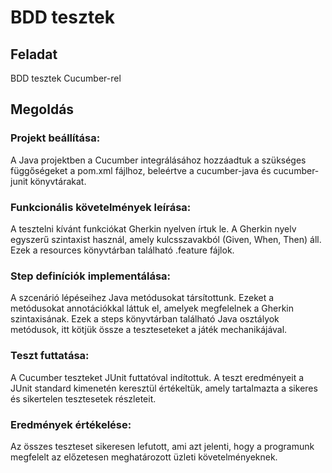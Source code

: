 # BDD tesztek

## Feladat
BDD tesztek Cucumber-rel

## Megoldás

### Projekt beállítása:
A Java projektben a Cucumber integrálásához hozzáadtuk a szükséges függőségeket a pom.xml fájlhoz, beleértve a cucumber-java és cucumber-junit könyvtárakat.

### Funkcionális követelmények leírása:
A tesztelni kívánt funkciókat Gherkin nyelven írtuk le. A Gherkin nyelv egyszerű szintaxist használ, amely kulcsszavakból (Given, When, Then) áll. Ezek a resources könyvtárban található .feature fájlok.

### Step definíciók implementálása:
A szcenárió lépéseihez Java metódusokat társítottunk. Ezeket a metódusokat annotációkkal láttuk el, amelyek megfelelnek a Gherkin szintaxisának. Ezek a steps könyvtárban található Java osztályok metódusok, itt kötjük össze a teszteseteket a játék mechanikájával.

### Teszt futtatása:
A Cucumber teszteket JUnit futtatóval indítottuk. A teszt eredményeit a JUnit standard kimenetén keresztül értékeltük, amely tartalmazta a sikeres és sikertelen tesztesetek részleteit.

### Eredmények értékelése:
Az összes teszteset sikeresen lefutott, ami azt jelenti, hogy a programunk megfelelt az előzetesen meghatározott üzleti követelményeknek.

